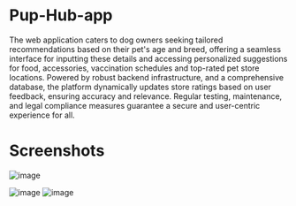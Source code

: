 # Pup-Hub-app

The web application caters to dog owners seeking tailored recommendations based on their pet's age and breed, offering a seamless interface for inputting these details and accessing personalized suggestions for food, accessories, vaccination schedules and top-rated pet store locations. Powered by robust backend infrastructure, and a comprehensive database, the platform dynamically updates store ratings based on user feedback, ensuring accuracy and relevance. Regular testing, maintenance, and legal compliance measures guarantee a secure and user-centric experience for all.

# Screenshots

![image](https://github.com/Nikita461/Pup-Hub-app/assets/69640422/d706479d-502d-4adf-81a6-faa1fb7824b7)

![image](https://github.com/Nikita461/Pup-Hub-app/assets/69640422/171870e7-5aca-44d3-8ae0-6c239fca423d)
![image](https://github.com/Nikita461/Pup-Hub-app/assets/69640422/1476985f-765d-44d2-bc11-cb87a20a8b70)


